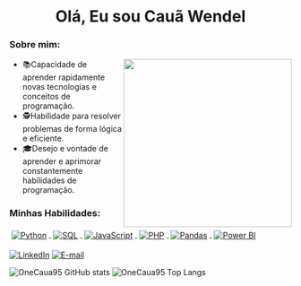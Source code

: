 <h1 align="center">Olá, Eu sou Cauã Wendel</h1>
<h3 align="left">Sobre mim:</h3>

<img src="https://cdni.iconscout.com/illustration/premium/thumb/back-end-developer-4316118-3611968.png" width="300px" align="right">

 - 📚Capacidade de aprender rapidamente novas tecnologias e conceitos de programação.
 - 🕵️Habilidade para resolver problemas de forma lógica e eficiente.
 - 🎓Desejo e vontade de aprender e aprimorar constantemente habilidades de programação.
 
<p align="left">
</p>

<h3 align="left">Minhas Habilidades:</h3>
<p align="left">
  <a href="https://www.python.org/">
    <img src="https://img.shields.io/badge/Python-3776AB.svg?style=for-the-badge&logo=Python&logoColor=white" alt="Python" style="vertical-align: middle; margin: 4px;"/>
  </a>
  <a href="https://www.mysql.com/">
    <img src="URL_DO_BADGE_SQL" alt="SQL" style="vertical-align: middle; margin: 4px;"/>
  </a>
  <a href="https://developer.mozilla.org/en-US/docs/Web/JavaScript">
    <img src="URL_DO_BADGE_JAVASCRIPT" alt="JavaScript" style="vertical-align: middle; margin: 4px;"/>
  </a>
  <a href="https://www.php.net/">
    <img src="URL_DO_BADGE_PHP" alt="PHP" style="vertical-align: middle; margin: 4px;"/>
  </a>
  <a href="https://pandas.pydata.org/">
    <img src="URL_DO_BADGE_PANDAS" alt="Pandas" style="vertical-align: middle; margin: 4px;"/>
  </a>
  <a href="https://powerbi.microsoft.com/">
    <img src="URL_DO_BADGE_POWERBI" alt="Power BI" style="vertical-align: middle; margin: 4px;"/>
  </a>
</p>


[![LinkedIn](https://img.shields.io/badge/linkedin-%230077B5.svg?style=for-the-badge&logo=linkedin&logoColor=white)](https://www.linkedin.com/in/cau%C3%A3-wendel-229aba314/)
[![E-mail](https://img.shields.io/badge/-Email-0077B5?style=for-the-badge&logo=microsoft-outlook&logoColor=white)](mailto:cauawendel9@gmail.com)



![OneCaua95 GitHub stats](https://github-readme-stats.vercel.app/api?username=OneCaua95&show_icons=true&theme=radical)
![OneCaua95 Top Langs](https://github-readme-stats.vercel.app/api/top-langs/?username=OneCaua95&layout=compact&theme=radical)
